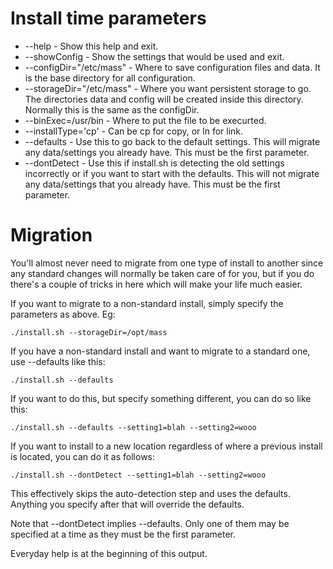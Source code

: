 # Install time parameters

* --help - Show this help and exit.
* --showConfig - Show the settings that would be used and exit.
* --configDir="/etc/mass" - Where to save configuration files and data. It is the base directory for all configuration.
* --storageDir="/etc/mass" - Where you want persistent storage to go. The directories data and config will be created inside this directory. Normally this is the same as the configDir.
* --binExec=/usr/bin - Where to put the file to be execurted.
* --installType='cp' - Can be cp for copy, or ln for link.
* --defaults - Use this to go back to the default settings. This will migrate any data/settings you already have. This must be the first parameter.
* --dontDetect - Use this if install.sh is detecting the old settings incorrectly or if you want to start with the defaults. This will not migrate any data/settings that you already have. This must be the first parameter.

# Migration

You'll almost never need to migrate from one type of install to another since any standard changes will normally be taken care of for you, but if you do there's a couple of tricks in here which will make your life much easier.

If you want to migrate to a non-standard install, simply specify the parameters as above. Eg:

    ./install.sh --storageDir=/opt/mass

If you have a non-standard install and want to migrate to a standard one, use --defaults like this:

    ./install.sh --defaults

If you want to do this, but specify something different, you can do so like this:

    ./install.sh --defaults --setting1=blah --setting2=wooo

If you want to install to a new location regardless of where a previous install is located, you can do it as follows:

    ./install.sh --dontDetect --setting1=blah --setting2=wooo

This effectively skips the auto-detection step and uses the defaults. Anything you specify after that will override the defaults.

Note that --dontDetect implies --defaults. Only one of them may be specified at a time as they must be the first parameter.


Everyday help is at the beginning of this output.
